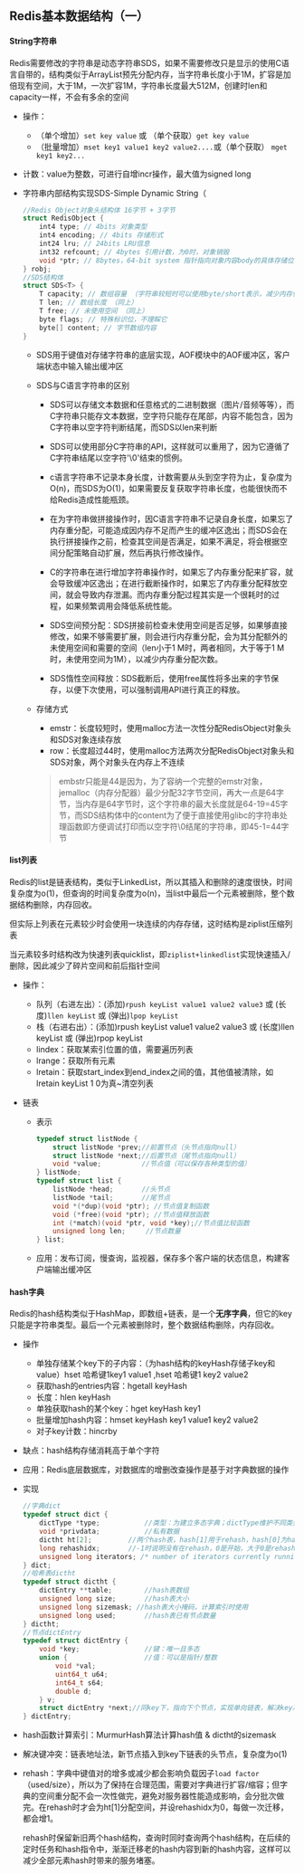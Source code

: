 ## Redis基本数据结构（一）

#### String字符串

Redis需要修改的字符串是动态字符串SDS，如果不需要修改只是显示的使用C语言自带的，结构类似于ArrayList预先分配内存，当字符串长度小于1M，扩容是加倍现有空间，大于1M，一次扩容1M，字符串长度最大512M，创建时len和capacity一样，不会有多余的空间

- 操作：
  - （单个增加）`set key value` 或 （单个获取）`get key value` 
  - （批量增加）`mset key1 value1 key2 value2....`或（单个获取） `mget key1 key2...`
  
- 计数：value为整数，可进行自增incr操作，最大值为signed long

- 字符串内部结构实现SDS-Simple Dynamic String（

  ```c
  //Redis Object对象头结构体 16字节 + 3字节
  struct RedisObject {
      int4 type; // 4bits 对象类型
      int4 encoding; // 4bits 存储形式
      int24 lru; // 24bits LRU信息
      int32 refcount; // 4bytes 引用计数，为0时，对象销毁
      void *ptr; // 8bytes，64-bit system 指针指向对象内容body的具体存储位置
  } robj;
  //SDS结构体
  struct SDS<T> { 
      T capacity; // 数组容量 （字符串较短时可以使用byte/short表示，减少内存使用）
      T len; // 数组长度 （同上）
      T free; // 未使用空间 （同上）
      byte flags; // 特殊标识位，不理睬它 
      byte[] content; // 字节数组内容 
  }
  ```

  - SDS用于键值对存储字符串的底层实现，AOF模块中的AOF缓冲区，客户端状态中输入输出缓冲区
  
  - SDS与C语言字符串的区别
    - SDS可以存储文本数据和任意格式的二进制数据（图片/音频等等），而C字符串只能存文本数据，空字符只能存在尾部，内容不能包含，因为C字符串以空字符判断结尾，而SDS以len来判断
    
    - SDS可以使用部分C字符串的API，这样就可以重用了，因为它遵循了C字符串结尾以空字符'\0'结束的惯例。
  
    - c语言字符串不记录本身长度，计数需要从头到空字符为止，复杂度为O(n)，而SDS为O(1)，如果需要反复获取字符串长度，也能很快而不给Redis造成性能瓶颈。
  
    - 在为字符串做拼接操作时，因C语言字符串不记录自身长度，如果忘了内存重分配，可能造成因内存不足而产生的缓冲区逸出；而SDS会在执行拼接操作之前，检查其空间是否满足，如果不满足，将会根据空间分配策略自动扩展，然后再执行修改操作。   
  
    - C的字符串在进行增加字符串操作时，如果忘了内存重分配来扩容，就会导致缓冲区逸出；在进行截断操作时，如果忘了内存重分配释放空间，就会导致内存泄漏。而内存重分配过程其实是一个很耗时的过程，如果频繁调用会降低系统性能。
  
    - SDS空间预分配：SDS拼接前检查未使用空间是否足够，如果够直接修改，如果不够需要扩展，则会进行内存重分配，会为其分配额外的未使用空间和需要的空间（len小于1 M时，两者相同，大于等于1 M时，未使用空间为1M），以减少内存重分配次数。
    
    - SDS惰性空间释放：SDS截断后，使用free属性将多出来的字节保存，以便下次使用，可以强制调用API进行真正的释放。

  - 存储方式

    - emstr：长度较短时，使用malloc方法一次性分配RedisObject对象头和SDS对象连续存放
    - row：长度超过44时，使用malloc方法两次分配RedisObject对象头和SDS对象，两个对象头在内存上不连续

    > embstr只能是44是因为，为了容纳一个完整的emstr对象，jemalloc（内存分配器）最少分配32字节空间，再大一点是64字节，当内存是64字节时，这个字符串的最大长度就是64-19=45字节，而SDS结构体中的content为了便于直接使用glibc的字符串处理函数即方便调试打印而以空字符\0结尾的字符串，即45-1=44字节


#### list列表

Redis的list是链表结构，类似于LinkedList，所以其插入和删除的速度很快，时间复杂度为o(1)，但查询的时间复杂度为o(n)，当list中最后一个元素被删除，整个数据结构删除，内存回收。

但实际上列表在元素较少时会使用一块连续的内存存储，这时结构是ziplist压缩列表

当元素较多时结构改为快速列表quicklist，即`ziplist+linkedlist`实现快速插入/删除，因此减少了碎片空间和前后指针空间

- 操作：
  - 队列（右进左出）：(添加)`rpush keyList value1 value2 value3` 或 (长度)`llen keyList` 或 (弹出)`lpop keyList`
  - 栈（右进右出）：(添加)rpush keyList value1 value2 value3 或 (长度)llen keyList 或 (弹出)rpop keyList
  - lindex：获取某索引位置的值，需要遍历列表
  - lrange：获取所有元素
  - lretain：获取start_index到end_index之间的值，其他值被清除，如lretain keyList 1 0为真~清空列表
  
- 链表

  - 表示

    ```c
    typedef struct listNode {
        struct listNode *prev;//前置节点（头节点指向null）
        struct listNode *next;//后置节点（尾节点指向null）
        void *value;		  //节点值（可以保存各种类型的值）
    } listNode;
    typedef struct list {
        listNode *head;		  //头节点
        listNode *tail;		  //尾节点
        void *(*dup)(void *ptr); //节点值复制函数
        void (*free)(void *ptr); //节点值释放函数
        int (*match)(void *ptr, void *key);//节点值比较函数
        unsigned long len;	   //节点数量
    } list;
    ```

  - 应用：发布订阅，慢查询，监视器，保存多个客户端的状态信息，构建客户端输出缓冲区

#### hash字典

Redis的hash结构类似于HashMap，即数组+链表，是一个**无序字典**，但它的key只能是字符串类型。最后一个元素被删除时，整个数据结构删除，内存回收。

- 操作
  - 单独存储某个key下的子内容：（为hash结构的keyHash存储子key和value）hset 哈希键1key1 value1 ,hset 哈希键1 key2 value2 
  - 获取hash的entries内容：hgetall keyHash
  - 长度：hlen keyHash
  - 单独获取hash的某个key：hget keyHash key1
  - 批量增加hash内容：hmset keyHash key1 value1 key2 value2 
  - 对子key计数：hincrby
  
- 缺点：hash结构存储消耗高于单个字符

- 应用：Redis底层数据库，对数据库的增删改查操作是基于对字典数据的操作

- 实现

  ```c
  //字典dict
  typedef struct dict {
      dictType *type;			//类型：为建立多态字典；dictType维护不同类型对应的函数
      void *privdata;			//私有数据
      dictht ht[2];			//两个hash表，hash[1]用于rehash，hash[0]为hash表
      long rehashidx; 		//-1时说明没有在rehash，0是开始，大于0是rehash的进度
      unsigned long iterators; /* number of iterators currently running */
  } dict;
  //哈希表dictht
  typedef struct dictht {
      dictEntry **table;		//hash表数组
      unsigned long size;		//hash表大小
      unsigned long sizemask; //hash表大小掩码，计算索引时使用
      unsigned long used;		//hash表已有节点数量
  } dictht;
  //节点dictEntry
  typedef struct dictEntry {
      void *key;				//键：唯一且多态
      union {					//值：可以是指针/整数
          void *val;
          uint64_t u64;
          int64_t s64;
          double d;
      } v;
      struct dictEntry *next;//同key下，指向下个节点，实现单向链表，解决key冲突
  } dictEntry;
  
  ```

- hash函数计算索引：MurmurHash算法计算hash值 & dictht的sizemask

- 解决键冲突：链表地址法，新节点插入到key下链表的头节点，复杂度为o(1)

- rehash：字典中键值对的增多或减少都会影响负载因子`load factor`（used/size），所以为了保持在合理范围，需要对字典进行扩容/缩容；但字典的空间重分配不会一次性做完，避免对服务器性能造成影响，会分批次做完。在rehash时才会为ht[1]分配空间，并设rehashidx为0，每做一次迁移，都会增1。

  rehash时保留新旧两个hash结构，查询时同时查询两个hash结构，在后续的定时任务和hash指令中，渐渐迁移老的hash内容到新的hash内容，这样可以减少全部元素hash时带来的服务堵塞。
